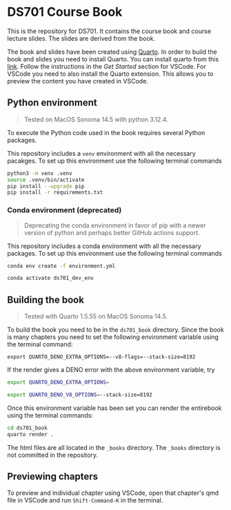 # DS701 Course Book

This is the repository for DS701. It contains the course book and course lecture slides. The slides are derived from the book. 

The book and slides have been created using [Quarto](https://quarto.org/). In order to build the book and slides you need to install Quarto. You can install quarto from this [link](https://quarto.org/docs/get-started/). Follow the instructions in the *Get Started* section for VSCode. For VSCode you need to also install the Quarto extension. This allows you to preview the content you have created in VSCode.

## Python environment

> Tested on MacOS Sonoma 14.5 with python 3.12.4.

To execute the Python code used in the book requires several Python packages. 

This repository includes a `venv` environment with all the necessary pacakges. To set up this environment use the following terminal commands

```sh
python3 -m venv .venv
source .venv/bin/activate
pip install --upgrade pip
pip install -r requirements.txt
```

### Conda environment (deprecated)

> Deprecating the conda environment in favor of pip with a newer version of python and 
> perhaps better GitHub actions support.

This repository includes a conda environment with all the necessary packages. To set up this environment use the following terminal commands

```sh
conda env create -f environment.yml
```

```sh
conda activate ds701_dev_env
```

## Building the book

> Tested with Quarto 1.5.55 on MacOS Sonoma 14.5.

To build the book you need to be in the `ds701_book` directory. Since the book is many chapters you need to set the following environment variable using the terminal command:

```
export QUARTO_DENO_EXTRA_OPTIONS=--v8-flags=--stack-size=8192
```

If the render gives a DENO error with the above environment variable, try

```sh
export QUARTO_DENO_EXTRA_OPTIONS=

export QUARTO_DENO_V8_OPTIONS=--stack-size=8192
```

Once this environment variable has been set you can render the entirebook using the terminal commands:

```sh
cd ds701_book
quarto render .
```

The html files are all located in the `_books` directory. The `_books` directory is not committed in the repository.

## Previewing chapters

To preview and individual chapter using VSCode, open that chapter's qmd file in VSCode and run `Shift-Command-K` in the terminal.
